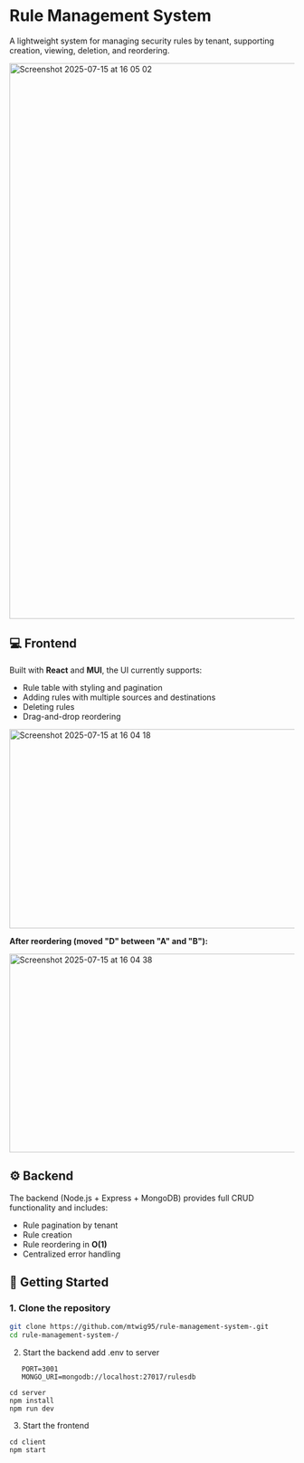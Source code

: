 # Rule Management System

A lightweight system for managing security rules by tenant, supporting creation, viewing, deletion, and reordering.

<img width="1512" height="982" alt="Screenshot 2025-07-15 at 16 05 02" src="https://github.com/user-attachments/assets/56462804-3016-4476-a74a-51e12cd6e715" />

## 💻 Frontend

Built with **React** and **MUI**, the UI currently supports:

- Rule table with styling and pagination
- Adding rules with multiple sources and destinations
- Deleting rules
- Drag-and-drop reordering



<img width="1487" height="352" alt="Screenshot 2025-07-15 at 16 04 18" src="https://github.com/user-attachments/assets/8f9c9805-bc3a-4f7f-93b6-82db9c3fd7e1" />


**After reordering (moved "D" between "A" and "B"):**

<img width="1508" height="351" alt="Screenshot 2025-07-15 at 16 04 38" src="https://github.com/user-attachments/assets/446d75fa-7e1a-4aa4-9146-588ab3d0f705" />


## ⚙️ Backend

The backend (Node.js + Express + MongoDB) provides full CRUD functionality and includes:

- Rule pagination by tenant
- Rule creation
- Rule reordering in **O(1)**
- Centralized error handling

## 🚀 Getting Started

### 1. Clone the repository

```bash
git clone https://github.com/mtwig95/rule-management-system-.git
cd rule-management-system-/
```

2. Start the backend
   add .env to server
```
   PORT=3001
   MONGO_URI=mongodb://localhost:27017/rulesdb
```

```
cd server
npm install
npm run dev
```
3. Start the frontend
```
cd client
npm start
```
